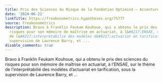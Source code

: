 ```yaml
---
title: Prix des Sciences du Risque de la Fondation Optimind – Accenture
date: '2024-06-21'
linkTitle: https://freakonometrics.hypotheses.org/75777
source: Freakonometrics
description: Bravo à Franklin Feukam Kouhoue, qui a obtenu le prix des sciences du
  risques pour son mémoire de maîtrise en actuariat, à l&#8217;ENSAE, sur le thème
  de l&#8217;interprétabilié des modèles d&#8217;actuariat en tarification, sous la
  supervision de Laurence Barry, et ...
disable_comments: true
---
```

Bravo à Franklin Feukam Kouhoue, qui a obtenu le prix des sciences du risques pour son mémoire de maîtrise en actuariat, à l&#8217;ENSAE, sur le thème de l&#8217;interprétabilié des modèles d&#8217;actuariat en tarification, sous la supervision de Laurence Barry, et ...